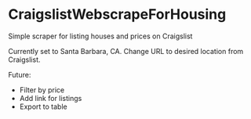 # CraigslistWebscrapeForHousing
Simple scraper for listing houses and prices on Craigslist

Currently set to Santa Barbara, CA. Change URL to desired location from Craigslist.

Future: 
- Filter by price
- Add link for listings 
- Export to table 
